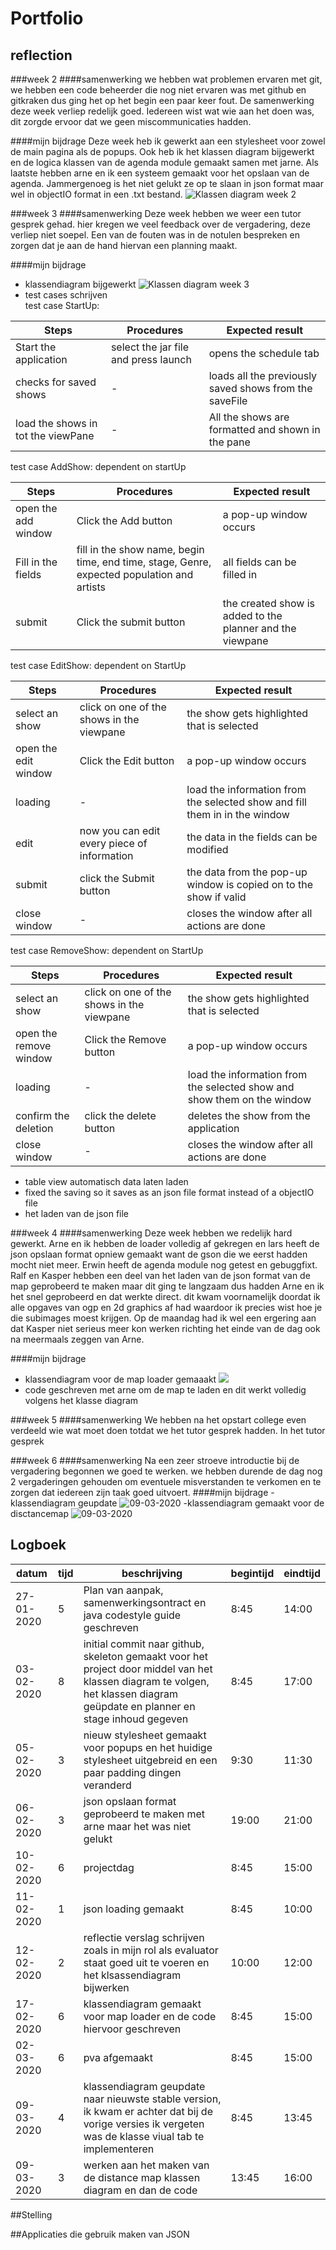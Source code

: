 # Portfolio
## reflection


###week 2
####samenwerking
we hebben wat problemen ervaren met git, we hebben een code beheerder die nog niet ervaren was met github en gitkraken dus ging het op het begin een paar keer fout.
De samenwerking deze week verliep redelijk goed.
Iedereen wist wat wie aan het doen was, dit zorgde ervoor dat we geen miscommunicaties hadden.

####mijn bijdrage
Deze week heb ik gewerkt aan een stylesheet voor zowel de main pagina als de popups. 
Ook heb ik het klassen diagram bijgewerkt en de logica klassen van de agenda module gemaakt samen met jarne.
Als laatste hebben arne en ik een systeem gemaakt voor het opslaan van de agenda.
Jammergenoeg is het niet gelukt ze op te slaan in json format maar wel in objectIO format in een .txt bestand.
![Klassen diagram week 2](Resources/klassenDiagram_week2.png "Klassen diagram week 2")

###week 3
####samenwerking
Deze week hebben we weer een tutor gesprek gehad. hier kregen we veel feedback over de vergadering, deze verliep niet soepel.
Een van de fouten was in de notulen bespreken en zorgen dat je aan de hand hiervan een planning maakt.

####mijn bijdrage
- klassendiagram bijgewerkt
![Klassen diagram week 3](Resources/klassenDiagram_week3.png "Klassen diagram week 3")
- test cases schrijven <br>
test case StartUp:

|Steps|Procedures|Expected result|
|---|---|---|
|Start the application|select the jar file and press launch|opens the schedule tab|
|checks for saved shows|-|loads all the previously saved shows from the saveFile|
|load the shows in tot the viewPane|-|All the shows are formatted and shown in the pane|

test case AddShow: dependent on startUp

|Steps|Procedures|Expected result|
|---|---|---|
|open the add window|Click the Add button|a pop-up window occurs|
|Fill in the fields|fill in the show name, begin time, end time, stage, Genre, expected population and artists|all fields can be filled in|
|submit|Click the submit button|the created show is added to the planner and the viewpane|


test case EditShow: dependent on StartUp

|Steps|Procedures|Expected result|
|---|---|---|
|select an show|click on one of the shows in the viewpane|the show gets highlighted that is selected|
|open the edit window|Click the Edit button|a pop-up window occurs|
|loading|-|load the information from the selected show and fill them in in the window|
|edit|now you can edit every piece of information|the data in the fields can be modified|
|submit|click the Submit button|the data from the pop-up window is copied on to the show if valid|
|close window|-|closes the window after all actions are done


test case RemoveShow: dependent on StartUp

|Steps|Procedures|Expected result|
|---|---|---|
|select an show|click on one of the shows in the viewpane|the show gets highlighted that is selected|
|open the remove window|Click the Remove button|a pop-up window occurs|
|loading|-|load the information from the selected show and show them on the window|
|confirm the deletion|click the delete button|deletes the show from the application
|close window|-|closes the window after all actions are done


- table view automatisch data laten laden
- fixed the saving so it saves as an json file format instead of a objectIO file
- het laden van de json file


###week 4
####samenwerking
Deze week hebben we redelijk hard gewerkt.
Arne en ik hebben de loader volledig af gekregen en lars heeft de json opslaan format opniew gemaakt want de gson die we eerst hadden mocht niet meer.
Erwin heeft de agenda module nog getest en gebuggfixt.
Ralf en Kasper hebben een deel van het laden van de json format van de map geprobeerd te maken maar dit ging te langzaam dus hadden Arne en ik het snel geprobeerd en dat werkte direct.
dit kwam voornamelijk doordat ik alle opgaves van ogp en 2d graphics af had waardoor ik precies wist hoe je die subimages moest krijgen.
Op de maandag had ik wel een ergering aan dat Kasper niet serieus meer kon werken richting het einde van de dag ook na meermaals zeggen van Arne.

####mijn bijdrage
- klassendiagram voor de map loader gemaaakt
![](Resources/TiledMap_Module_Class_Diagram.jpg)
- code geschreven met arne om de map te laden en dit werkt volledig volgens het klasse diagram

###week 5
####samenwerking
We hebben na het opstart college even verdeeld wie wat moet doen totdat we het tutor gesprek hadden.
In het tutor gesprek 

###week 6
####samenwerking
Na een zeer stroeve introductie bij de vergadering begonnen we goed te werken.
we hebben durende de dag nog 2 vergaderingen gehouden om eventuele misverstanden te verkomen en te zorgen dat iedereen zijn taak goed uitvoert.
####mijn bijdrage
-klassendiagram geupdate
![09-03-2020](Resources/Planner_Module_Class_Diagram.jpg)
-klassendiagram gemaakt voor de disctancemap
![09-03-2020](Resources/SimulatorLogic_Class_Diagram.jpg)

## Logboek
|datum|tijd|beschrijving|begintijd|eindtijd
|---|---|---|---|---|
|27-01-2020|5|Plan van aanpak, samenwerkingsontract en java codestyle guide geschreven|8:45|14:00
|03-02-2020|8|initial commit naar github, skeleton gemaakt voor het project door middel van het klassen diagram te volgen, het klassen diagram geüpdate en planner en stage inhoud gegeven|8:45|17:00
|05-02-2020|3|nieuw stylesheet gemaakt voor popups en het huidige stylesheet uitgebreid en een paar padding dingen veranderd|9:30|11:30
|06-02-2020|3|json opslaan format geprobeerd te maken met arne maar het was niet gelukt|19:00|21:00
|10-02-2020|6|projectdag|8:45|15:00
|11-02-2020|1|json loading gemaakt|8:45|10:00
|12-02-2020|2|reflectie verslag schrijven zoals in mijn rol als evaluator staat goed uit te voeren en het klsassendiagram bijwerken|10:00|12:00
|17-02-2020|6|klassendiagram gemaakt voor map loader en de code hiervoor geschreven|8:45|15:00
|02-03-2020|6|pva afgemaakt|8:45|15:00
|09-03-2020|4|klassendiagram geupdate naar nieuwste stable version, ik kwam er achter dat bij de vorige versies ik vergeten was de klasse viual tab te implementeren|8:45|13:45
|09-03-2020|3|werken aan het maken van de distance map klassen diagram en dan de code|13:45|16:00

##Stelling


##Applicaties die gebruik maken van JSON